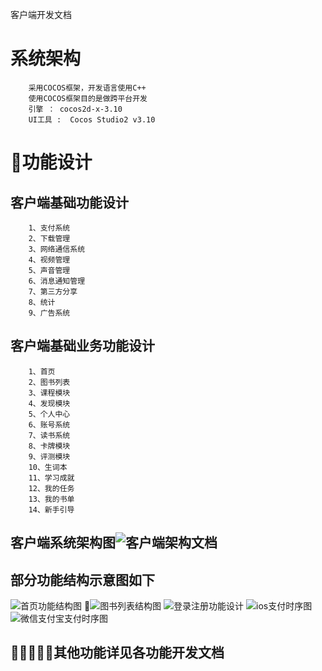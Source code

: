 ﻿客户端开发文档

# 系统架构

        采用COCOS框架，开发语言使用C++
        使用COCOS框架目的是做跨平台开发
        引擎 ： cocos2d-x-3.10
        UI工具 :  Cocos Studio2 v3.10
# 功能设计
## 客户端基础功能设计
 
        1、支付系统
        2、下载管理
        3、网络通信系统
        4、视频管理
        5、声音管理
        6、消息通知管理
        7、第三方分享
        8、统计
        9、广告系统
## 客户端基础业务功能设计

        1、首页
        2、图书列表
        3、课程模块
        4、发现模块
        5、个人中心
        6、账号系统
        7、读书系统
        8、卡牌模块
        9、评测模块
        10、生词本
        11、学习成就
        12、我的任务
        13、我的书单
        14、新手引导
## 客户端系统架构图![客户端架构文档](https://i.loli.net/2018/11/19/5bf25d7453c47.png)

## 部分功能结构示意图如下
![首页功能结构图](https://i.loli.net/2018/11/19/5bf24e70b3f7f.png)
![图书列表结构图](https://i.loli.net/2018/11/19/5bf24ea05dc82.png)
![登录注册功能设计](https://i.loli.net/2018/11/19/5bf27d6d4f53a.png)
![ios支付时序图](https://i.loli.net/2018/11/19/5bf24f5f04bdb.png)![微信支付宝支付时序图](https://i.loli.net/2018/11/19/5bf25d85eb67f.png)
## 其他功能详见各功能开发文档










